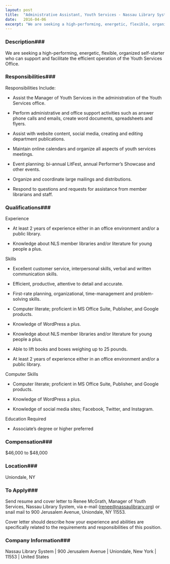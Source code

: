 ```yaml
---
layout: post
title:  "Administrative Assistant, Youth Services - Nassau Library System"
date:   2016-04-06
excerpt: "We are seeking a high-performing, energetic, flexible, organized self-starter who can support and facilitate the efficient operation of the Youth Services Office."
---
```


### Description###

We are seeking a high-performing, energetic, flexible, organized self-starter who can support and facilitate the efficient operation of the Youth Services Office.


### Responsibilities###

Responsibilities Include:

* Assist the Manager of Youth Services in the administration of the Youth Services office.

* Perform administrative and office support activities such as answer phone calls and emails, create word documents, spreadsheets and flyers.

* Assist with website content, social media, creating and editing department publications.

* Maintain online calendars and organize all aspects of youth services meetings.

* Event planning: bi-annual LitFest, annual Performer’s Showcase and other events.

* Organize and coordinate large mailings and distributions.

* Respond to questions and requests for assistance from member librarians and staff.


### Qualifications###

Experience

* At least 2 years of experience either in an office environment and/or a public library.

* Knowledge about NLS member libraries and/or literature for young people a plus.

Skills

* Excellent customer service, interpersonal skills, verbal and written communication skills.

* Efficient, productive, attentive to detail and accurate.

* First-rate planning, organizational, time-management and problem-solving skills.

* Computer literate; proficient in MS Office Suite, Publisher, and Google products.

* Knowledge of WordPress a plus.

* Knowledge about NLS member libraries and/or literature for young people a plus.

* Able to lift books and boxes weighing up to 25 pounds.

* At least 2 years of experience either in an office environment and/or a public library.

Computer Skills

* Computer literate; proficient in MS Office Suite, Publisher, and Google products.

* Knowledge of WordPress a plus.

* Knowledge of social media sites; Facebook, Twitter, and Instagram.

Education Required

* Associate’s degree or higher preferred


### Compensation###

$46,000 to $48,000


### Location###

Uniondale, NY




### To Apply###

Send resume and cover letter to Renee McGrath, Manager of Youth Services, Nassau Library System, via e-mail (renee@nassaulibrary.org) or snail mail to 900 Jerusalem Avenue, Uniondale, NY 11553.

Cover letter should describe how your experience and abilities are specifically related to the requirements and responsibilities of this position.


### Company Information###

 Nassau Library System | 900 Jerusalem Avenue | Uniondale, New York | 11553 | United States



